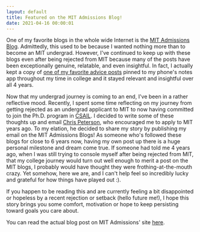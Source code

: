 ```yaml
---
layout: default
title: Featured on the MIT Admissions Blog!
date: 2021-04-16 00:00:01
---
```


One of my favorite blogs in the whole wide Internet is the [MIT Admissions Blog](https://mitadmissions.org/blogs/). Admittedly, this used to be because I wanted nothing more than to become an MIT undergrad. However, I've continued to keep up with these blogs even after being rejected from MIT because many of the posts have been exceptionally genuine, relatable, and even insightful. In fact, I actually kept a copy of [one of my favorite advice posts](https://mitadmissions.org/blogs/entry/50_things/) pinned to my phone's notes app throughout my time in college and it stayed relevant and insightful over all 4 years.

Now that my undergrad journey is coming to an end, I've been in a rather reflective mood. Recently, I spent some time reflecting on my journey from getting rejected as an undergrad applicant to MIT to now having committed to join the Ph.D. program in [CSAIL](https://www.csail.mit.edu/). I decided to write some of these thoughts up and email [Chris Peterson](https://mitadmissions.org/blogs/author/petey/), who encouraged me to apply to MIT years ago. To my elation, he decided to share my story by publishing my email on the MIT Admissions Blogs! As someone who's followed these blogs for close to 6 years now, having my own post up there is a huge personal milestone and dream come true. If someone had told me 4 years ago, when I was still trying to console myself after being rejected from MIT, that my college journey would turn out well enough to merit a post on the MIT blogs, I probably would have thought they were frothing-at-the-mouth crazy. Yet somehow, here we are, and I can't help feel so incredibly lucky and grateful for how things have played out :).

If you happen to be reading this and are currently feeling a bit disappointed or hopeless by a recent rejection or setback (hello future me!), I hope this story brings you some comfort, motivation or hope to keep persisting toward goals you care about.

You can read the actual blog post on MIT Admissions' site [here](https://mitadmissions.org/blogs/entry/denied-by-mit-now-a-phd-student-at-csail/).